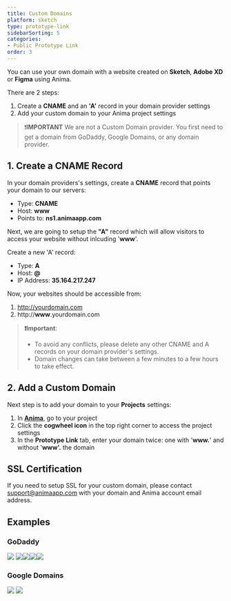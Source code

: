 ```yaml
---
title: Custom Domains
platform: sketch
type: prototype-link
sidebarSorting: 5
categories: 
- Public Prototype Link
order: 3
---
```

You can use your own domain with a website created on **Sketch**, **Adobe XD** or **Figma** using Anima.

There are 2 steps:

1.  Create a **CNAME** and an **'A'** record in your domain provider settings
2.  Add your custom domain to your Anima project settings

> ❗️**IMPORTANT** 
> We are not a Custom Domain provider. You first need to get a domain from GoDaddy, Google Domains, or any domain provider.


## 1. Create a CNAME Record

In your domain providers's settings, create a **CNAME** record that points your domain to our servers:

* Type: **CNAME**
* Host: **www**
* Points to: **ns1.animaapp.com**

Next, we are going to setup the **"A"** record which will allow visitors to access your website without inlcuding '**www**'.

Create a new 'A' record:

* Type: **A**
* Host: **@**
* IP Address: **35.164.217.247**


Now, your websites should be accessible from:

1. http://yourdomain.com
2. http://**www**.yourdomain.com


>**❗️Important**:
>
>- To avoid any conflicts, please delete any other CNAME and A records on your domain provider's settings.
>- Domain changes can take between a few minutes to a few hours to take effect.

## 2. Add a Custom Domain

Next step is to add your domain to your **Projects** settings:

1. In [**Anima**](https://projects.animaapp.com), go to your project
2. Click the **cogwheel icon** in the top right corner to access the project settings
3. In the **Prototype Link** tab, enter your domain twice: one with '**www.**' and without '**www'.** the domain 


## SSL Certification

If you need to setup SSL for your custom domain, please contact support@animaapp.com with your domain and Anima account email address.


## Examples

### GoDaddy

![](https://s3.amazonaws.com/animaapp/docs/sketch/Export%20-%20Custom%20Domain%20-%20Godaddy1.png)
![](https://s3.amazonaws.com/animaapp/docs/sketch/Export%20-%20Custom%20Domain%20-%20Godaddy1.png)![](https://s3.amazonaws.com/animaapp/docs/sketch/Export%20-%20Custom%20Domain%20-%20Godaddy2.png)![](https://s3.amazonaws.com/animaapp/docs/sketch/Export%20-%20Custom%20Domain%20-%20Godaddy3.png)![](https://s3.amazonaws.com/animaapp/docs/sketch/Export%20-%20Custom%20Domain%20-%20Godaddy4.png)

### Google Domains

![](https://s3.amazonaws.com/animaapp/docs/sketch/Export%20-%20Custom%20Domain%20-%20Google1.png)
![](https://s3.amazonaws.com/animaapp/docs/sketch/Export%20-%20Custom%20Domain%20-%20Google2.png)
